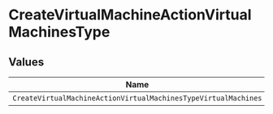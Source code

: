 # CreateVirtualMachineActionVirtualMachinesType


## Values

| Name                                                           | Value                                                          |
| -------------------------------------------------------------- | -------------------------------------------------------------- |
| `CreateVirtualMachineActionVirtualMachinesTypeVirtualMachines` | virtual_machines                                               |